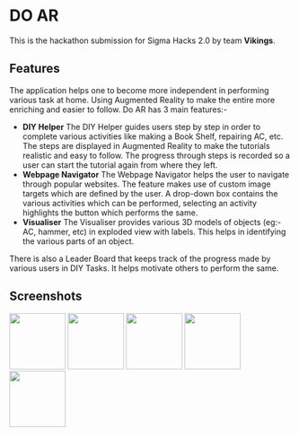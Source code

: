 # DO AR
This is the hackathon submission for Sigma Hacks 2.0 by team <b>Vikings</b>.

## Features

The application helps one to become more independent in performing various task at home. Using Augmented Reality to make the entire more enriching and easier to follow. Do AR has 3 main features:-
- <b>DIY Helper</b>
The DIY Helper guides users step by step in order to complete various activities like making a Book Shelf, repairing AC, etc. The steps are displayed in Augmented Reality to make the tutorials realistic and easy to follow. The progress through steps is recorded so a user can start the tutorial again from where they left.
- <b>Webpage Navigator</b>
The Webpage Navigator helps the user to navigate through popular websites. The feature makes use of custom image targets which are defined by the user. A drop-down box contains the various activities which can be performed, selecting an activity highlights the button which performs the same.
- <b>Visualiser</b>
The Visualiser provides various 3D models of objects (eg:- AC, hammer, etc) in exploded view with labels. This helps in identifying the various parts of an object.

There is also a Leader Board that keeps track of the progress made by various users in DIY Tasks. It helps motivate others to perform the same.

## Screenshots

<p float="left">
  <img src="https://challengepost-s3-challengepost.netdna-ssl.com/photos/production/software_photos/001/164/060/datas/gallery.jpg" width="100" />
  <img src="https://challengepost-s3-challengepost.netdna-ssl.com/photos/production/software_photos/001/164/062/datas/gallery.jpg" width="100" /> 
  <img src="https://challengepost-s3-challengepost.netdna-ssl.com/photos/production/software_photos/001/164/074/datas/gallery.jpg" width="100" />
  <img src="https://challengepost-s3-challengepost.netdna-ssl.com/photos/production/software_photos/001/164/079/datas/gallery.jpg" width="100" />
  <img src="https://challengepost-s3-challengepost.netdna-ssl.com/photos/production/software_photos/001/164/078/datas/gallery.jpg" width="100" />

</p>
